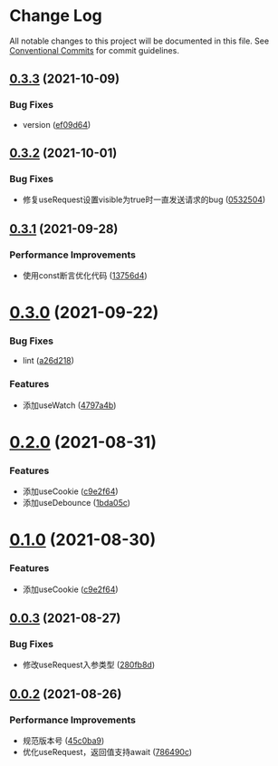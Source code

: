 # Change Log

All notable changes to this project will be documented in this file.
See [Conventional Commits](https://conventionalcommits.org) for commit guidelines.

## [0.3.3](https://github.com/mrrs878/gear/compare/@mrrs878/hooks@0.3.2...@mrrs878/hooks@0.3.3) (2021-10-09)


### Bug Fixes

* version ([ef09d64](https://github.com/mrrs878/gear/commit/ef09d64eb3f21e10c7816ccd111613928e8e6e02))





## [0.3.2](https://github.com/mrrs878/gear/compare/@mrrs878/hooks@0.3.1...@mrrs878/hooks@0.3.2) (2021-10-01)


### Bug Fixes

* 修复useRequest设置visible为true时一直发送请求的bug ([0532504](https://github.com/mrrs878/gear/commit/05325042354023b0d015028e3bc06ddc341d77d8))





## [0.3.1](https://github.com/mrrs878/gear/compare/@mrrs878/hooks@0.3.0...@mrrs878/hooks@0.3.1) (2021-09-28)


### Performance Improvements

* 使用const断言优化代码 ([13756d4](https://github.com/mrrs878/gear/commit/13756d4b4bccc758785e730ba14bbbae4723efa8))





# [0.3.0](https://github.com/mrrs878/gear/compare/@mrrs878/hooks@0.2.0...@mrrs878/hooks@0.3.0) (2021-09-22)


### Bug Fixes

* lint ([a26d218](https://github.com/mrrs878/gear/commit/a26d2189c30da53ec14d970f83e8132a03d53aca))


### Features

* 添加useWatch ([4797a4b](https://github.com/mrrs878/gear/commit/4797a4ba48fecc157ff0ee1d9a0d9bc80bc8701b))





# [0.2.0](https://github.com/mrrs878/gear/compare/@mrrs878/hooks@0.0.3...@mrrs878/hooks@0.2.0) (2021-08-31)


### Features

* 添加useCookie ([c9e2f64](https://github.com/mrrs878/gear/commit/c9e2f642674b1cab46406cf93944f574c3c09e21))
* 添加useDebounce ([1bda05c](https://github.com/mrrs878/gear/commit/1bda05c6bf7a7e523069257f9a060907c7158656))





# [0.1.0](https://github.com/mrrs878/gear/compare/@mrrs878/hooks@0.0.3...@mrrs878/hooks@0.1.0) (2021-08-30)


### Features

* 添加useCookie ([c9e2f64](https://github.com/mrrs878/gear/commit/c9e2f642674b1cab46406cf93944f574c3c09e21))





## [0.0.3](https://github.com/mrrs878/gear/compare/@mrrs878/hooks@0.0.2...@mrrs878/hooks@0.0.3) (2021-08-27)


### Bug Fixes

* 修改useRequest入参类型 ([280fb8d](https://github.com/mrrs878/gear/commit/280fb8d7af1f67b4687194f8e241274e18ad392d))





## [0.0.2](https://github.com/mrrs878/gear/compare/@mrrs878/hooks@0.0.1...@mrrs878/hooks@0.0.2) (2021-08-26)


### Performance Improvements

* 规范版本号 ([45c0ba9](https://github.com/mrrs878/gear/commit/45c0ba958a2814580e5f73d9a9b9b4f56b9e8fb6))
* 优化useRequest，返回值支持await ([786490c](https://github.com/mrrs878/gear/commit/786490c91505cbbb3f4d46b55e18cf1a9072c845))
